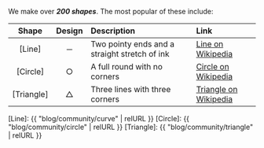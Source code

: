 We make over **_200 shapes_**. The most popular of these include:

  Shape   |  Design  | Description | Link
:--------:|:--------:|:------------|:-----
[Line]    | &#x2500; | Two pointy ends and a straight stretch of ink | [Line on Wikipedia]
[Circle]  | &#x25CB; | A full round with no corners | [Circle on Wikipedia]
[Triangle]| &#x25B3; | Three lines with three corners | [Triangle on Wikipedia]

[Line]: {{ "blog/community/curve" | relURL }}
[Circle]: {{ "blog/community/circle" | relURL }}
[Triangle]: {{ "blog/community/triangle" | relURL }}

[Line on Wikipedia]: https://en.wikipedia.org/wiki/Line_(geometry)
[Circle on Wikipedia]: https://en.wikipedia.org/wiki/Circle
[Triangle on Wikipedia]: https://en.wikipedia.org/wiki/Triangle
